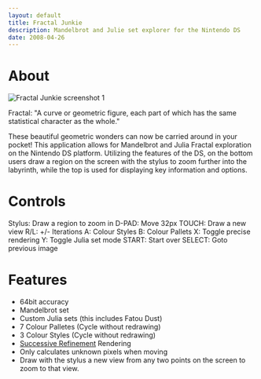 ```yaml
---
layout: default
title: Fractal Junkie
description: Mandelbrot and Julie set explorer for the Nintendo DS
date: 2008-04-26
---
```

# About

![Fractal Junkie screenshot 1](./fractal_junkie1.png)

Fractal: "A curve or geometric figure, each part of which has the same statistical character as the whole."

These beautiful geometric wonders can now be carried around in your pocket! This application allows for Mandelbrot and Julia Fractal exploration on the Nintendo DS platform. Utilizing the features of the DS, on the bottom users draw a region on the screen with the stylus to zoom further into the labyrinth, while the top is used for displaying key information and options.

# Controls
Stylus: Draw a region to zoom in
D-PAD: Move 32px
TOUCH: Draw a new view
R/L: +/- Iterations
A: Colour Styles
B: Colour Pallets
X: Toggle precise rendering
Y: Toggle Julia set mode
START: Start over
SELECT: Goto previous image

# Features
 - 64bit accuracy
 - Mandelbrot set
 - Custom Julia sets (this includes Fatou Dust)
 - 7 Colour Palletes (Cycle without redrawing)
 - 3 Colour Styles (Cycle without redrawing)
 - <a href='http://mrob.com/pub/muency/successiverefinement.html'>Successive Refinement</a> Rendering
 - Only calculates unknown pixels when moving
 - Draw with the stylus a new view from any two points on the screen to zoom to that view.
